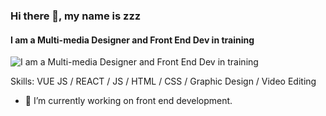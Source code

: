 ### Hi there 👋, my name is zzz
#### I am a Multi-media Designer and Front End Dev in training
![I am a Multi-media Designer and Front End Dev in training](https://img.freepik.com/free-vector/vibrant-wide-banner-with-diagonal-stripes-pattern_1017-28366.jpg?t=st=1657135918~exp=1657136518~hmac=f720883550ec7393efa68c9abdef3932f4bc6d7950ad6a992bb3a936871696d1&w=1800)

Skills: VUE JS / REACT / JS / HTML / CSS / Graphic Design / Video Editing

- 🔭 I’m currently working on front end development.




